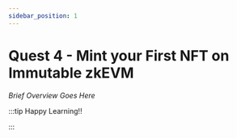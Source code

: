 ```yaml
---
sidebar_position: 1
---
```


# Quest 4 - Mint your First NFT on Immutable zkEVM

_Brief Overview Goes Here_

:::tip Happy Learning!!

<QuestButton text="Go To Quest" link="" />

:::
